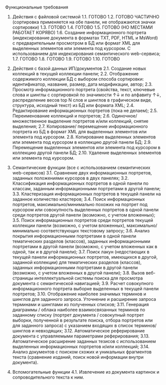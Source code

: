 Функциональные требования

1.	Действия с файловой системой
1.1.	ГОТОВО
1.2.	ГОТОВО ЧАСТИЧНО (сортировка применяется на обе панели, не отображаются значки сортировки)
1.3.	ГОТОВО
1.4.	ГОТОВО
1.5.	ГОТОВО (НО МЕСТАМИ РАБОТАЕТ КОРЯВО)
1.6.	Создание информационного портрета (индексирование документа в форматах TXT, PDF, HTML  и MsWord) с предварительным просмотром в БД или формат XML для выделенных элементов или элемента под курсором. С использованием для индексирования семантического web-сервиса;
1.7.	ГОТОВО
1.8.	ГОТОВО
1.9.	ГОТОВО
1.10.	ГОТОВО

2.	Действия с базой данных ИП/документов
2.1.	Создание новых коллекций в текущей коллекции панели;
2.2.	Отображение содержимого коллекции БД с выбором способа сортировки: идентификатор, название, размер, дата модификации, автор;
2.3.	Просмотр информационного портрета (свойства, текст, ключевые слова и шинглы с сортировкой по значимости ↑↓ и по алфавиту ↑↓, распределение весов top N слов и шинглов в графическом виде, структура, исходный текст) из БД или формата XML;
2.4.	Редактирование информационных портретов (пока не делаем);
2.5.	Переименование коллекций и портретов;
2.6.	Одиночное/множественное выделение портретов и/или коллекций, снятие выделения;
2.7.	Копирование/ перемещение информационного портрета из БД в формат XML для выделенных элементов или элемента под курсором.
2.8.	Копирование выделенных элементов или элемента под курсором в коллекцию другой панели БД;
2.9.	Перемещение выделенных элементов или элемента под курсором в коллекцию другой панели БД;
2.10.	Удаление выделенных элементов или элемента под курсором.

3.	Семантические функции (все с использованием семантических web-сервисов)
3.1.	Сравнение двух информационных портретов, заданных положениями курсоров в двух панелях;
3.2.	Классификация информационных портретов в одной панели по классам, заданным информационными портретами в другой панели;
3.3.	Кластеризация информационных портретов в текущей панели на заданное количество кластеров;
3.4.	Поиск информационных портретов, максимально/минимально похожих на портрет под курсором или совокупность выделенных портретов в одной панели среди портретов другой панели (возможно, с учетом вложенных);
3.5.	Поиск информационных портретов среди портретов текущей коллекции панели (возможно, с учетом вложенных), максимально/минимально соответствующих текстовому запросу;
3.6.	Анализ покрытия информационными портретами в одной панели тематических разделов (классов), заданных информационными портретами в другой панели (возможно, с учетом вложенных как в одной, так и в другой панели);
3.7.	Поиск лакун (недостающих в текущей панели информационных портретов, имеющихся в другой, заданной коллекции) для тематических разделов (классов), заданных информационными портретами в другой панели (возможно, с учетом вложенных в другой панели);
3.8.	Вызов веб-страницы интеллектуальной системы поиска для просмотра документа с семантической навигацией;
3.9.	Расчет совокупного информационного портрета выборке выделенных в текущей панели портретов;
3.10.	Отображение наиболее значимых терминов и шинглов для заданного запроса. Уточнение и расширение запроса терминами и шинглами из полученных списков;
3.11.	Генерация диаграммы / облака наиболее взаимосвязанных терминов по заданному списку (портрет документа / совокупный портрет выборки, полученной в результате поиска, отбора портретов или для заданного запроса) с указанием входящих в список терминов/шинглов и невходящих;
3.12.	Автоматическое реферирование документа с управляемыми параметрами реферирования;
3.13.	Автоматическое расширение заданных тезисов с использованием выделенных информационных портретов и/или коллекций;
3.14.	Анализ документов с поиском схожих и уникальных фрагментов текста (сравнение изданий, поиск новой информации внутри документа).

4.	Вспомогательные функции
4.1.	Извлечение из документа картинок и сопроводительного текста к ним.


